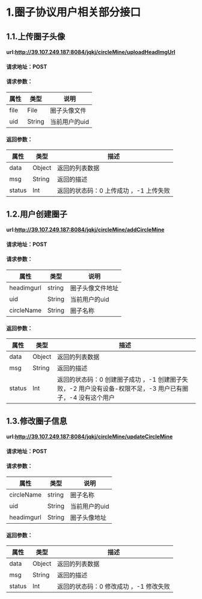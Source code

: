 # **1.圈子协议用户相关部分接口**



## 1.1.上传圈子头像

#### **url:http://39.107.249.187:8084/jqkj/circleMine/uploadHeadImgUrl**

#### **请求地址：POST**

#### **请求参数：**

| 属性 | 类型   | 说明          |
| ---- | ------ | ------------- |
| file | File   | 圈子头像文件  |
| uid  | String | 当前用户的uid |

#### **返回参数：**

| 属性   | 类型   | 描述                                   |
| ------ | ------ | -------------------------------------- |
| data   | Object | 返回的列表数据                         |
| msg    | String | 返回的描述                             |
| status | Int    | 返回的状态码：0 上传成功 ，-1 上传失败 |

#### 

## 1.2.用户创建圈子

#### **url:http://39.107.249.187:8084/jqkj/circleMine/addCircleMine**

#### **请求地址：POST**

#### **请求参数：**

| 属性       | 类型   | 说明             |
| ---------- | ------ | ---------------- |
| headimgurl | string | 圈子头像文件地址 |
| uid        | String | 当前用户的uid    |
| circleName | String | 圈子名称         |

#### **返回参数：**

| 属性   | 类型   | 描述                                                         |
| ------ | ------ | ------------------------------------------------------------ |
| data   | Object | 返回的列表数据                                               |
| msg    | String | 返回的描述                                                   |
| status | Int    | 返回的状态码：0 创建圈子成功 ，-1 创建圈子失败，-2 用户没有设备-权限不足，-3 用户已有圈子，-4 没有这个用户 |



## 1.3.修改圈子信息

#### **url:http://39.107.249.187:8084/jqkj/circleMine/updateCircleMine**

#### **请求地址：POST**

#### **请求参数：**

| 属性       | 类型   | 说明          |
| ---------- | ------ | ------------- |
| circleName | string | 圈子名称      |
| uid        | String | 当前用户的uid |
| headimgurl | String | 圈子头像地址  |

#### **返回参数：**

| 属性   | 类型   | 描述                                   |
| ------ | ------ | -------------------------------------- |
| data   | Object | 返回的列表数据                         |
| msg    | String | 返回的描述                             |
| status | Int    | 返回的状态码：0 修改成功 ，-1 修改失败 |

#### 


